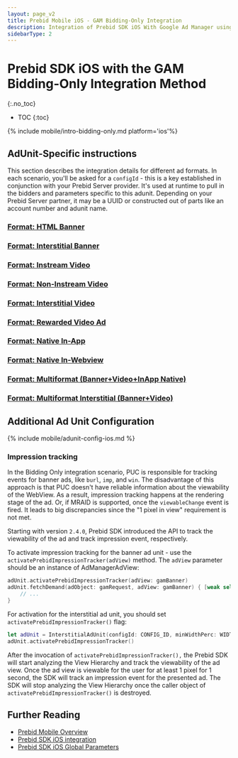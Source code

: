 ```yaml
---
layout: page_v2
title: Prebid Mobile iOS - GAM Bidding-Only Integration
description: Integration of Prebid SDK iOS With Google Ad Manager using the 'Bidding-Only' integration
sidebarType: 2
---
```


# Prebid SDK iOS with the GAM Bidding-Only Integration Method
{:.no_toc}

- TOC
{:toc}

{% include mobile/intro-bidding-only.md platform='ios'%}

## AdUnit-Specific instructions

This section describes the integration details for different ad formats. In each scenario, you'll be asked for a `configId` - this is a key established in conjunction with your Prebid Server provider. It's used at runtime to pull in the bidders and parameters specific to this adunit. Depending on your Prebid Server partner, it may be a UUID or constructed out of parts like an account number and adunit name.

### [Format: HTML Banner](/prebid-mobile/recipes/subrecipes/ios/gam-bidding-only-html-banner.html)

### [Format: Interstitial Banner](/prebid-mobile/recipes/subrecipes/ios/gam-bidding-only-interstitial-banner.html)

### [Format: Instream Video](/prebid-mobile/recipes/subrecipes/ios/gam-bidding-only-video-instream.html)

### [Format: Non-Instream Video](/prebid-mobile/recipes/subrecipes/ios/gam-bidding-only-video-outstream.html)

### [Format: Interstitial Video](/prebid-mobile/recipes/subrecipes/ios/gam-bidding-only-interstitial-video.html)

### [Format: Rewarded Video Ad](/prebid-mobile/recipes/subrecipes/ios/gam-bidding-only-rewarded-video.html)

### [Format: Native In-App](/prebid-mobile/recipes/subrecipes/ios/gam-bidding-only-native-in-app.html)

### [Format: Native In-Webview](/prebid-mobile/recipes/subrecipes/ios/gam-bidding-only-native-in-webview.html)

### [Format: Multiformat (Banner+Video+InApp Native)](/prebid-mobile/recipes/subrecipes/ios/gam-bidding-only-multiformat.html)

### [Format: Multiformat Interstitial (Banner+Video)](/prebid-mobile/recipes/subrecipes/ios/gam-bidding-only-multiformat-interstitial.html)

## Additional Ad Unit Configuration

{% include mobile/adunit-config-ios.md %}

### Impression tracking

In the Bidding Only integration scenario, PUC is responsible for tracking events for banner ads, like `burl`, `imp`, and `win`. The disadvantage of this approach is that PUC doesn't have reliable information about the viewability of the WebView. As a result, impression tracking happens at the rendering stage of the ad. Or, if MRAID is supported, once the `viewableChange` event is fired. It leads to big discrepancies since the "1 pixel in view" requirement is not met.

Starting with version `2.4.0`, Prebid SDK introduced the API to track the viewability of the ad and track impression event, respectively. 

To activate impression tracking for the banner ad unit - use the `activatePrebidImpressionTracker(adView)` method. The `adView` parameter should be an instance of AdManagerAdView:

```swift
adUnit.activatePrebidImpressionTracker(adView: gamBanner)
adUnit.fetchDemand(adObject: gamRequest, adView: gamBanner) { [weak self] resultCode in
    // ...
}
```

For activation for the interstitial ad unit, you should set `activatePrebidImpressionTracker()` flag:

```swift
let adUnit = InterstitialAdUnit(configId: CONFIG_ID, minWidthPerc: WIDTH_PERC, minHeightPerc: HEIGTH_PERC)
adUnit.activatePrebidImpressionTracker()
```

After the invocation of `activatePrebidImpressionTracker(),` the Prebid SDK will start analyzing the View Hierarchy and track the viewability of the ad view. Once the ad view is viewable for the user for at least 1 pixel for 1 second, the SDK will track an impression event for the presented ad. The SDK will stop analyzing the View Hierarchy once the caller object of `activatePrebidImpressionTracker()` is destroyed. 

## Further Reading

- [Prebid Mobile Overview](/prebid-mobile/prebid-mobile.html)
- [Prebid SDK iOS integration](/prebid-mobile/pbm-api/ios/code-integration-ios.html)
- [Prebid SDK iOS Global Parameters](/prebid-mobile/pbm-api/ios/pbm-targeting-ios.html)

